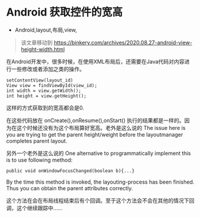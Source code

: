 # Android 获取控件的宽高
- Android,layout,布局,view,

> 该文章移动到 <https://binkery.com/archives/2020.08.27-android-view-height-width.html>

在Android开发中，很多时候，在使用XML布局后，还需要在Java代码对内容进行一些修改或者添加之类的操作。


    setContentView(layout_id)
    View view = findViewById(view_id);
    int width = view.getWidth();
    int height = view.getHeight();

这样的方式获取到的宽高都会是0.

在这些代码放在 onCreate(),onResume(),onStart() 执行的结果都是一样的。因为在这个时候还没有为这个布局算好宽高。老外是这么说的 The issue here is you are trying to get the parent height/weight before the layoutmanager completes parent layout.

另外一个老外是这么说的 One alternative to programmatically implement this is to use following method:


    public void onWindowFocusChanged(boolean b){...}

By the time this method is invoked, the layouting-process has been finished. Thus you can obtain the parent attributes correctly.

这个方法在会在布局线程结束后有个回调。至于这个方法会不会在其他的情况下回调，这个继续跟踪中……
